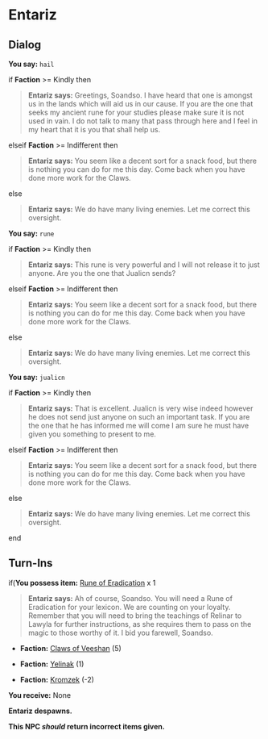 # Entariz
## Dialog

**You say:** `hail`



if **Faction** >= Kindly then



>**Entariz says:** Greetings, Soandso. I have heard that one is amongst us in the lands which will aid us in our cause. If you are the one that seeks my ancient rune for your studies please make sure it is not used in vain. I do not talk to many that pass through here and I feel in my heart that it is you that shall help us.


elseif **Faction** >= Indifferent then



>**Entariz says:** You seem like a decent sort for a snack food, but there is nothing you can do for me this day.  Come back when you have done more work for the Claws.


else



>**Entariz says:** We do have many living enemies.  Let me correct this oversight.


**You say:** `rune`




if **Faction** >= Kindly then



>**Entariz says:** This rune is very powerful and I will not release it to just anyone. Are you the one that Jualicn sends?


elseif **Faction** >= Indifferent then



>**Entariz says:** You seem like a decent sort for a snack food, but there is nothing you can do for me this day.  Come back when you have done more work for the Claws.


else



>**Entariz says:** We do have many living enemies.  Let me correct this oversight.


**You say:** `jualicn`



if **Faction** >= Kindly then



>**Entariz says:** That is excellent. Jualicn is very wise indeed however he does not send just anyone on such an important task. If you are the one that he has informed me will come I am sure he must have given you something to present to me.



elseif **Faction** >= Indifferent then



>**Entariz says:** You seem like a decent sort for a snack food, but there is nothing you can do for me this day.  Come back when you have done more work for the Claws.


else



>**Entariz says:** We do have many living enemies.  Let me correct this oversight.

end

## Turn-Ins





if(**You possess item:**  [Rune of Eradication](/item/1893) x 1


>**Entariz says:** Ah of course, Soandso. You will need a Rune of Eradication for your lexicon. We are counting on your loyalty. Remember that you will need to bring the teachings of Relinar to Lawyla for further instructions, as she requires them to pass on the magic to those worthy of it. I bid you farewell, Soandso.


* __Faction:__ [Claws of Veeshan](/faction/430) (5)


* __Faction:__ [Yelinak](/faction/436) (1)


* __Faction:__ [Kromzek](/faction/448) (-2)


 **You receive:** None 


**Entariz despawns.**

**This NPC *should* return incorrect items given.**

